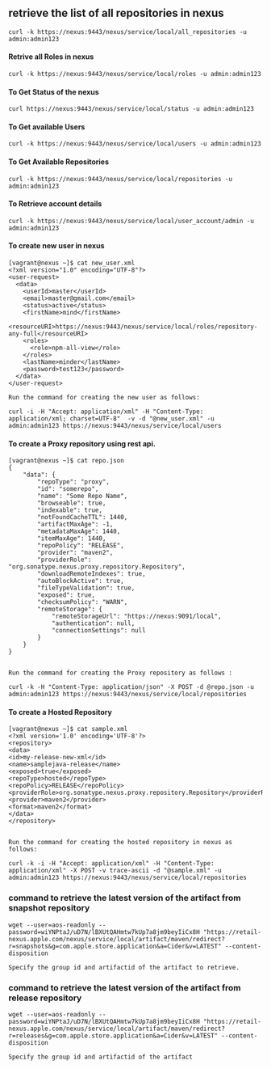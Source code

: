 ## retrieve the list of all repositories in nexus 


```
curl -k https://nexus:9443/nexus/service/local/all_repositories -u admin:admin123
```

#### Retrive all Roles in nexus

```
curl -k https://nexus:9443/nexus/service/local/roles -u admin:admin123  
```

#### To Get Status of the nexus 

```
curl https://nexus:9443/nexus/service/local/status -u admin:admin123  
```

#### To Get available Users

```
curl -k https://nexus:9443/nexus/service/local/users -u admin:admin123
```

#### To Get Available Repositories

```
curl -k https://nexus:9443/nexus/service/local/repositories -u admin:admin123
```

#### To Retrieve account details
```
curl -k https://nexus:9443/nexus/service/local/user_account/admin -u admin:admin123
```

#### To create new user in nexus 
```
[vagrant@nexus ~]$ cat new_user.xml
<?xml version="1.0" encoding="UTF-8"?>
<user-request>
  <data>
    <userId>master</userId>
    <email>master@gmail.com</email>
    <status>active</status>
    <firstName>mind</firstName>
    <resourceURI>https://nexus:9443/nexus/service/local/roles/repository-any-full</resourceURI>
    <roles>
      <role>npm-all-view</role>
    </roles>
    <lastName>minder</lastName>
    <password>test123</password>
  </data>
</user-request>

Run the command for creating the new user as follows: 

curl -i -H "Accept: application/xml" -H "Content-Type: application/xml; charset=UTF-8"  -v -d "@new_user.xml" -u admin:admin123 https://nexus:9443/nexus/service/local/users

```
#### To create a Proxy repository using rest api. 
```
[vagrant@nexus ~]$ cat repo.json
{
    "data": {
        "repoType": "proxy",
        "id": "somerepo",
        "name": "Some Repo Name",
        "browseable": true,
        "indexable": true,
        "notFoundCacheTTL": 1440,
        "artifactMaxAge": -1,
        "metadataMaxAge": 1440,
        "itemMaxAge": 1440,
        "repoPolicy": "RELEASE",
        "provider": "maven2",
        "providerRole": "org.sonatype.nexus.proxy.repository.Repository",
        "downloadRemoteIndexes": true,
        "autoBlockActive": true,
        "fileTypeValidation": true,
        "exposed": true,
        "checksumPolicy": "WARN",
        "remoteStorage": {
            "remoteStorageUrl": "https://nexus:9091/local",
            "authentication": null,
            "connectionSettings": null
        }
    }
}


Run the command for creating the Proxy repository as follows : 

curl -k -H "Content-Type: application/json" -X POST -d @repo.json -u admin:admin123 https://nexus:9443/nexus/service/local/repositories

```

#### To create a Hosted Repository 

```
[vagrant@nexus ~]$ cat sample.xml
<?xml version='1.0' encoding='UTF-8'?>
<repository>
<data>
<id>my-release-new-xml</id>
<name>samplejava-release</name>
<exposed>true</exposed>
<repoType>hosted</repoType>
<repoPolicy>RELEASE</repoPolicy>
<providerRole>org.sonatype.nexus.proxy.repository.Repository</providerRole>
<provider>maven2</provider>
<format>maven2</format>
</data>
</repository>


Run the command for creating the hosted repository in nexus as follows: 

curl -k -i -H "Accept: application/xml" -H "Content-Type: application/xml" -X POST -v trace-ascii -d "@sample.xml" -u admin:admin123 https://nexus:9443/nexus/service/local/repositories
```

### command to retrieve the latest version of the artifact from snapshot repository
```
wget --user=aos-readonly --password=wiYNPtaJ/uD7N/lBXUtQAHmtw7kUp7a8jm9beyIiCx8H "https://retail-nexus.apple.com/nexus/service/local/artifact/maven/redirect?r=snapshots&g=com.apple.store.application&a=Cider&v=LATEST" --content-disposition

Specify the group id and artifactid of the artifact to retrieve.
```

### command to retrieve the latest version of the artifact from release repository 
```
wget --user=aos-readonly --password=wiYNPtaJ/uD7N/lBXUtQAHmtw7kUp7a8jm9beyIiCx8H "https://retail-nexus.apple.com/nexus/service/local/artifact/maven/redirect?r=releases&g=com.apple.store.application&a=Cider&v=LATEST" --content-disposition

Specify the group id and artifactid of the artifact
```

